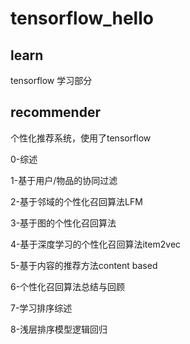 # tensorflow_hello

## learn

tensorflow 学习部分

## recommender

个性化推荐系统，使用了tensorflow

0-综述

1-基于用户/物品的协同过滤

2-基于邻域的个性化召回算法LFM

3-基于图的个性化召回算法

4-基于深度学习的个性化召回算法item2vec

5-基于内容的推荐方法content based

6-个性化召回算法总结与回顾

7-学习排序综述

8-浅层排序模型逻辑回归

